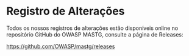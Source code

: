 # Registro de Alterações

Todos os nossos registros de alterações estão disponíveis online no repositório GitHub do OWASP MASTG, consulte a página de Releases:

<https://github.com/OWASP/mastg/releases>